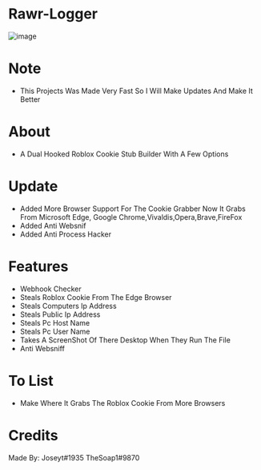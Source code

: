 # Rawr-Logger
![image](https://user-images.githubusercontent.com/106576578/189467399-8388b8c6-dfd6-428e-8182-dfe671e846cf.png)

# Note
- This Projects Was Made Very Fast So I Will Make Updates And Make It Better
# About
- A Dual Hooked Roblox Cookie Stub Builder With A Few Options

# Update
- Added More Browser Support For The Cookie Grabber Now It Grabs From Microsoft Edge, Google Chrome,Vivaldis,Opera,Brave,FireFox
- Added Anti Websnif
- Added Anti Process Hacker
# Features
- Webhook Checker
- Steals Roblox Cookie From The Edge Browser
- Steals Computers Ip Address
- Steals Public Ip Address
- Steals Pc Host Name
- Steals Pc User Name
- Takes A ScreenShot Of There Desktop When They Run The File
- Anti Websniff
# To List
- Make Where It Grabs The Roblox Cookie From More Browsers

# Credits
Made By:
Joseyt#1935
TheSoap1#9870
